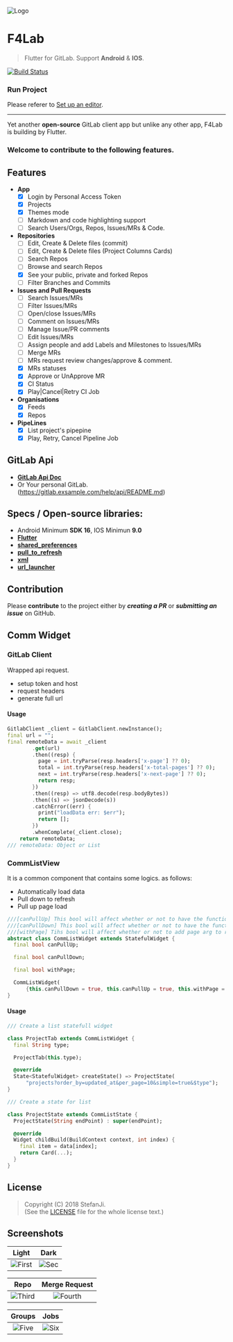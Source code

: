 ![Logo](./art/logo.png)

# F4Lab

> Flutter for GitLab. Support **Android** & **IOS**.

[![Build Status](https://travis-ci.org/stefanJi/Flutter4GitLab.svg?branch=master)](https://travis-ci.org/stefanJi/Flutter4GitLab)

### Run Project

Please referer to [Set up an editor](https://flutter.io/docs/get-started/editor).

---

Yet another **open-source** GitLab client app but unlike any other app, F4Lab is building by Flutter.  

### Welcome to contribute to the following features.

## Features  
- **App**
  - [x] Login by Personal Access Token
  - [x] Projects
  - [x] Themes mode
  - [ ] Markdown and code highlighting support
  - [ ] Search Users/Orgs, Repos, Issues/MRs & Code.
- **Repositories**
  - [ ] Edit, Create & Delete files (commit)
  - [ ] Edit, Create & Delete files (Project Columns Cards)
  - [ ] Search Repos
  - [ ] Browse and search Repos
  - [x] See your public, private and forked Repos
  - [ ] Filter Branches and Commits
- **Issues and Pull Requests**
  - [ ] Search Issues/MRs
  - [ ] Filter Issues/MRs
  - [ ] Open/close Issues/MRs
  - [ ] Comment on Issues/MRs
  - [ ] Manage Issue/PR comments
  - [ ] Edit Issues/MRs
  - [ ] Assign people and add Labels and Milestones to Issues/MRs
  - [ ] Merge MRs
  - [ ] MRs request review changes/approve & comment.
  - [x] MRs statuses
  - [x] Approve or UnApprove MR
  - [x] CI Status
  - [x] Play|Cancel|Retry CI Job
- **Organisations**
    - [x] Feeds
    - [x] Repos
- **PipeLines**
    - [x] List project's pipepine
    - [x] Play, Retry, Cancel Pipeline Job

## GitLab Api

- [**GitLab Api Doc**](https://gitlab.com/help/api/README.md)
- Or Your personal GitLab.(https://gitlab.exsample.com/help/api/README.md)

## Specs / Open-source libraries:

- Android Minimum **SDK 16**, IOS Minimun **9.0**
- [**Flutter**](https://github.com/flutter/flutter)
- [**shared_preferences**](https://pub.dartlang.org/packages/shared_preferences)
- [**pull_to_refresh**](https://pub.dartlang.org/packages/pull_to_refresh)
- [**xml**](https://pub.dartlang.org/packages/xml)
- [**url_launcher**](https://pub.dartlang.org/packages/url_launcher)

## Contribution

Please **contribute** to the  project either by **_creating a PR_** or **_submitting an issue_** on GitHub.  

## Comm Widget

### GitLab Client

Wrapped api request.

- setup token and host
- request headers
- generate full url

#### Usage

```dart
GitlabClient _client = GitlabClient.newInstance();
final url = "";
final remoteData = await _client
        .get(url)
        .then((resp) {
          page = int.tryParse(resp.headers['x-page'] ?? 0);
          total = int.tryParse(resp.headers['x-total-pages'] ?? 0);
          next = int.tryParse(resp.headers['x-next-page'] ?? 0);
          return resp;
        })
        .then((resp) => utf8.decode(resp.bodyBytes))
        .then((s) => jsonDecode(s))
        .catchError((err) {
          print("loadData err: $err");
          return [];
        })
        .whenComplete(_client.close);
    return remoteData;
/// remoteData: Object or List
```

### CommListView

It is a common component that contains some logics. as follows:

- Automatically load data
- Pull down to refresh
- Pull up page load

```dart
///[canPullUp] This bool will affect whether or not to have the function of drop-up load
///[canPullDown] This bool will affect whether or not to have the function of drop-down refresh
///[withPage] Tihs bool will affect whether or not to add page arg to request url
abstract class CommListWidget extends StatefulWidget {
  final bool canPullUp;

  final bool canPullDown;

  final bool withPage;

  CommListWidget(
      {this.canPullDown = true, this.canPullUp = true, this.withPage = true});
}
```

#### Usage

```dart
/// Create a list statefull widget

class ProjectTab extends CommListWidget {
  final String type;

  ProjectTab(this.type);

  @override
  State<StatefulWidget> createState() => ProjectState(
      "projects?order_by=updated_at&per_page=10&simple=true&$type");
}

/// Create a state for list

class ProjectState extends CommListState {
  ProjectState(String endPoint) : super(endPoint);

  @override
  Widget childBuild(BuildContext context, int index) {
    final item = data[index];
    return Card(...);
  }
}

```

## License

> Copyright (C) 2018 StefanJi.  
> (See the [LICENSE](./LICENSE) file for the whole license text.)

## Screenshots

| Light | Dark |
|:-:|:-:|
| ![First](./art/flutter_gitlab_nav_light.png) | ![Sec](./art/flutter_gitlab_nav.png) |

| Repo | Merge Request |
|:-:|:-:|
| ![Third](./art/flutter_gitlab_project.png) | ![Fourth](./art/flutter_gitlab_mr.png) |

|Groups|Jobs|
|:-:|:-:|
|![Five](./art/flutter_gitlab_groups.png)|![Six](./art/flutter_gitlab_jobs.png)|
